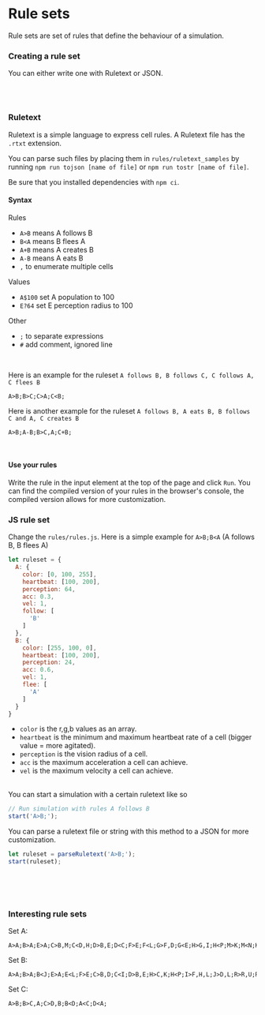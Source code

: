 # Rule sets

Rule sets are set of rules that define the behaviour of a simulation.


### Creating a rule set
 
You can either write one with Ruletext or JSON.


<br/><br/>

### Ruletext


Ruletext is a simple language to express cell rules.
A Ruletext file has the `.rtxt` extension.

You can parse such files by placing them in `rules/ruletext_samples` by running `npm run tojson [name of file]` or `npm run tostr [name of file]`.

Be sure that you installed dependencies with `npm ci`. 

#### Syntax

Rules
* `A>B` means A follows B
* `B<A` means B flees A
* `A+B` means A creates B
* `A-B` means A eats B
* `,` to enumerate multiple cells

Values
* `A$100` set A population to 100
* `E?64` set E perception radius to 100

Other
* `;` to separate expressions 
* `#` add comment, ignored line  

<br/>

Here is an example for the ruleset `A follows B, B follows C, C follows A, C flees B`
```
A>B;B>C;C>A;C<B;
```

Here is another example for the ruleset `A follows B, A eats B, B follows C and A, C creates B`
```
A>B;A-B;B>C,A;C+B;
```

<br/>

#### Use your rules

Write the rule in the input element at the top of the page and click `Run`.
You can find the compiled version of your rules in the browser's console, the compiled version allows for more customization.


### JS rule set

Change the `rules/rules.js`.
Here is a simple example for `A>B;B<A` (A follows B, B flees A)

```js
let ruleset = {
  A: {
    color: [0, 100, 255],
    heartbeat: [100, 200],
    perception: 64,
    acc: 0.3,
    vel: 1,
    follow: [
      'B'
    ]
  },
  B: {
    color: [255, 100, 0],
    heartbeat: [100, 200],
    perception: 24,
    acc: 0.6,
    vel: 1,
    flee: [
      'A'
    ]
  }
}
```

* `color` is the r,g,b values as an array.
* `heartbeat` is the minimum and maximum heartbeat rate of a cell (bigger value = more agitated).
* `perception` is the vision radius of a cell.
* `acc` is the maximum acceleration a cell can achieve.
* `vel` is the maximum velocity a cell can achieve.

<br/>
You can start a simulation with a certain ruletext like so

```js
// Run simulation with rules A follows B
start('A>B;');
```

You can parse a ruletext file or string with this method to a JSON for more customization.
```js
let ruleset = parseRuletext('A>B;');
start(ruleset);
```

<br/><br/><br/>

### Interesting rule sets

Set A:
```
A>A;B>A;E>A;C>B,M;C<D,H;D>B,E;D<C;F>E;F<L;G>F,D;G<E;H>G,I;H<P;M>K;M<N;K>C;I>D,K;J>I,Q;L>H,J;N>K,J;P>J,R;O>L,P;O<N;Q>R;R>N,O;
```
Set B:
```
A>A;B>A;B<J;E>A;E<L;F>E;C>B,D;C<I;D>B,E;H>C,K;H<P;I>F,H,L;J>D,L;R>R,U;R<F;U>M;U<R;M>F,N;N>P;N<J;P>Q;L>K,P;K>I,O;S>V;S<H;T>S;T<O;V>T,Q;Q>Q;
```
Set C:
```
A>B;B>C,A;C>D,B;B<D;A<C;D<A;
```
